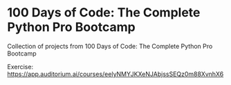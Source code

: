 # 100 Days of Code: The Complete Python Pro Bootcamp
Collection of projects from 100 Days of Code: The Complete Python Pro Bootcamp

Exercise:
https://app.auditorium.ai/courses/eelyNMYJKXeNJAbjssSEQz0m88XvnhX6
